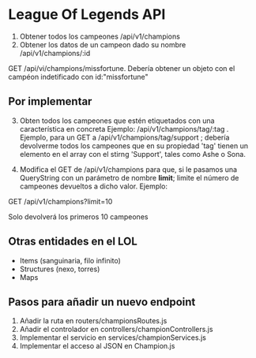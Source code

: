 # League Of Legends API

1. Obtener todos los campeones /api/v1/champions
2. Obtener los datos de un campeon dado su nombre /api/v1/champions/:id

GET /api/vi/champions/missfortune. Debería obtener un objeto con el campéon indetificado con id:"missfortune"

## Por implementar

3. Obten todos los campeones que estén etiquetados con una característica en concreta 
Ejemplo: /api/v1/champions/tag/:tag . Ejemplo, para un GET a /api/v1/champions/tag/support ; debería devolverme todos los campeones que en su propiedad 'tag' tienen un elemento en el array con el stirng 'Support', tales como Ashe o Sona.

4. Modifica el GET de /api/v1/champions para que, si le pasamos una QueryString con un parámetro de nombre __limit__; limite el número de campeones devueltos a dicho valor. 
Ejemplo:

GET /api/v1/champions?limit=10 

Solo devolverá los primeros 10 campeones

## Otras entidades en el LOL

- Items (sanguinaria, filo infinito)
- Structures (nexo, torres)
- Maps

## Pasos para añadir un nuevo endpoint

1. Añadir la ruta en routers/championsRoutes.js
2. Añadir el controlador en controllers/championControllers.js
3. Implementar el servicio en services/championServices.js
4. Implementar el acceso al JSON en Champion.js